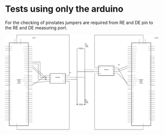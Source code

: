 # Tests using only the arduino
For the checking of pinstates jumpers are required from RE and DE pin to the RE and DE measuring port.

![Wiring schema for tests](../../images/MAX485TTL_TEST_schem.svg)